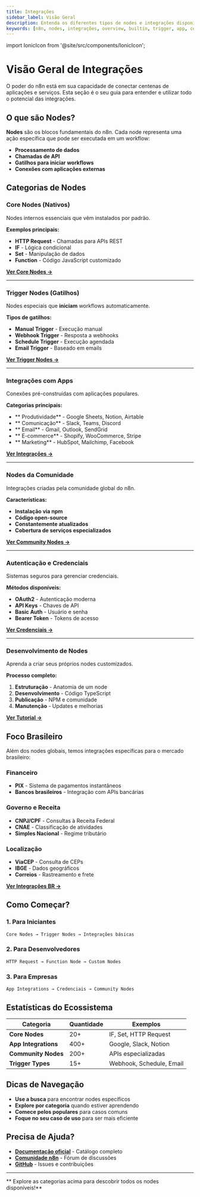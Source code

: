 ```yaml
---
title: Integrações
sidebar_label: Visão Geral
description: Entenda os diferentes tipos de nodes e integrações disponíveis no n8n.
keywords: [n8n, nodes, integrações, overview, builtin, trigger, app, community]
---
```

import IonicIcon from '@site/src/components/IonicIcon';

# <IonicIcon name="extension-puzzle-outline" size={32} /> Visão Geral de Integrações

O poder do n8n está em sua capacidade de conectar centenas de aplicações e serviços. Esta seção é o seu guia para entender e utilizar todo o potencial das integrações.

## <IonicIcon name="help-circle-outline" size={24} color="#ea4b71" /> O que são Nodes?

**Nodes** são os blocos fundamentais do n8n. Cada node representa uma ação específica que pode ser executada em um workflow:

- <IonicIcon name="cog-outline" size={16} color="#6b7280" /> **Processamento de dados**
- <IonicIcon name="wifi-outline" size={16} color="#6b7280" /> **Chamadas de API**
- <IonicIcon name="play-outline" size={16} color="#6b7280" /> **Gatilhos para iniciar workflows**
- <IonicIcon name="link-outline" size={16} color="#6b7280" /> **Conexões com aplicações externas**

## <IonicIcon name="grid-outline" size={24} color="#ea4b71" /> Categorias de Nodes

### <IonicIcon name="library-outline" size={20} color="#10b981" /> **Core Nodes (Nativos)**
Nodes internos essenciais que vêm instalados por padrão.

**Exemplos principais:**
- <IonicIcon name="globe-outline" size={16} color="#6b7280" /> **HTTP Request** - Chamadas para APIs REST
- <IonicIcon name="git-branch-outline" size={16} color="#6b7280" /> **IF** - Lógica condicional
- <IonicIcon name="create-outline" size={16} color="#6b7280" /> **Set** - Manipulação de dados
- <IonicIcon name="code-outline" size={16} color="#6b7280" /> **Function** - Código JavaScript customizado

<IonicIcon name="arrow-forward-outline" size={16} color="#ea4b71" /> **[ Ver Core Nodes →](./builtin-nodes/http-requests/webhook)**

---

### <IonicIcon name="flash-outline" size={20} color="#10b981" /> **Trigger Nodes (Gatilhos)**
Nodes especiais que **iniciam** workflows automaticamente.

**Tipos de gatilhos:**
- <IonicIcon name="hand-left-outline" size={16} color="#6b7280" /> **Manual Trigger** - Execução manual
- <IonicIcon name="wifi-outline" size={16} color="#6b7280" /> **Webhook Trigger** - Resposta a webhooks
- <IonicIcon name="time-outline" size={16} color="#6b7280" /> **Schedule Trigger** - Execução agendada
- <IonicIcon name="mail-outline" size={16} color="#6b7280" /> **Email Trigger** - Baseado em emails

<IonicIcon name="arrow-forward-outline" size={16} color="#ea4b71" /> **[ Ver Trigger Nodes →](./trigger-nodes/time-based/manual-trigger)**

---

### <IonicIcon name="apps-outline" size={20} color="#10b981" /> **Integrações com Apps**
Conexões pré-construídas com aplicações populares.

**Categorias principais:**
- <IonicIcon name="briefcase-outline" size={16} color="#6b7280" /> ** Produtividade** - Google Sheets, Notion, Airtable
- <IonicIcon name="chatbubbles-outline" size={16} color="#6b7280" /> ** Comunicação** - Slack, Teams, Discord 
- <IonicIcon name="mail-outline" size={16} color="#6b7280" /> ** Email** - Gmail, Outlook, SendGrid
- <IonicIcon name="storefront-outline" size={16} color="#6b7280" /> ** E-commerce** - Shopify, WooCommerce, Stripe
- <IonicIcon name="megaphone-outline" size={16} color="#6b7280" /> ** Marketing** - HubSpot, Mailchimp, Facebook

<IonicIcon name="arrow-forward-outline" size={16} color="#ea4b71" /> **[ Ver Integrações →](./app-nodes/productivity/google-sheets)**

---

### <IonicIcon name="people-outline" size={20} color="#10b981" /> **Nodes da Comunidade**
Integrações criadas pela comunidade global do n8n.

**Características:**
- <IonicIcon name="download-outline" size={16} color="#6b7280" /> **Instalação via npm**
- <IonicIcon name="code-outline" size={16} color="#6b7280" /> **Código open-source** 
- <IonicIcon name="refresh-outline" size={16} color="#6b7280" /> **Constantemente atualizados**
- <IonicIcon name="extension-puzzle-outline" size={16} color="#6b7280" /> **Cobertura de serviços especializados**

<IonicIcon name="arrow-forward-outline" size={16} color="#ea4b71" /> **[ Ver Community Nodes →](./community-nodes/overview)**

---

### <IonicIcon name="shield-checkmark-outline" size={20} color="#10b981" /> **Autenticação e Credenciais**
Sistemas seguros para gerenciar credenciais.

**Métodos disponíveis:**
- <IonicIcon name="key-outline" size={16} color="#6b7280" /> **OAuth2** - Autenticação moderna
- <IonicIcon name="card-outline" size={16} color="#6b7280" /> **API Keys** - Chaves de API
- <IonicIcon name="person-outline" size={16} color="#6b7280" /> **Basic Auth** - Usuário e senha
- <IonicIcon name="finger-print-outline" size={16} color="#6b7280" /> **Bearer Token** - Tokens de acesso

<IonicIcon name="arrow-forward-outline" size={16} color="#ea4b71" /> **[ Ver Credenciais →](./credential-nodes/oauth)**

---

### <IonicIcon name="construct-outline" size={20} color="#10b981" /> **Desenvolvimento de Nodes**
Aprenda a criar seus próprios nodes customizados.

**Processo completo:**
1. <IonicIcon name="cube-outline" size={16} color="#6b7280" /> **Estruturação** - Anatomia de um node
2. <IonicIcon name="code-outline" size={16} color="#6b7280" /> **Desenvolvimento** - Código TypeScript
3. <IonicIcon name="cloud-upload-outline" size={16} color="#6b7280" /> **Publicação** - NPM e comunidade
4. <IonicIcon name="refresh-circle-outline" size={16} color="#6b7280" /> **Manutenção** - Updates e melhorias

<IonicIcon name="arrow-forward-outline" size={16} color="#ea4b71" /> **[ Ver Tutorial →](./criar-nodes/tutorial-desenvolvimento)**

## <IonicIcon name="location-outline" size={24} color="#ea4b71" /> **Foco Brasileiro**

Além dos nodes globais, temos integrações específicas para o mercado brasileiro:

### <IonicIcon name="card-outline" size={20} color="#10b981" /> **Financeiro**
- <IonicIcon name="flash-outline" size={16} color="#6b7280" /> **PIX** - Sistema de pagamentos instantâneos
- <IonicIcon name="business-outline" size={16} color="#6b7280" /> **Bancos brasileiros** - Integração com APIs bancárias

### <IonicIcon name="shield-outline" size={20} color="#10b981" /> **Governo e Receita**
- <IonicIcon name="document-text-outline" size={16} color="#6b7280" /> **CNPJ/CPF** - Consultas à Receita Federal
- <IonicIcon name="list-outline" size={16} color="#6b7280" /> **CNAE** - Classificação de atividades
- <IonicIcon name="calculator-outline" size={16} color="#6b7280" /> **Simples Nacional** - Regime tributário

### <IonicIcon name="navigate-outline" size={20} color="#10b981" /> **Localização**
- <IonicIcon name="pin-outline" size={16} color="#6b7280" /> **ViaCEP** - Consulta de CEPs
- <IonicIcon name="map-outline" size={16} color="#6b7280" /> **IBGE** - Dados geográficos
- <IonicIcon name="mail-outline" size={16} color="#6b7280" /> **Correios** - Rastreamento e frete

<IonicIcon name="arrow-forward-outline" size={16} color="#ea4b71" /> **[ Ver Integrações BR →](../integracoes-br/pix)**

## <IonicIcon name="play-outline" size={24} color="#ea4b71" /> **Como Começar?**

### <IonicIcon name="school-outline" size={20} color="#10b981" /> 1. **Para Iniciantes**
```
Core Nodes → Trigger Nodes → Integrações básicas
```

### <IonicIcon name="code-outline" size={20} color="#10b981" /> 2. **Para Desenvolvedores**
```
HTTP Request → Function Node → Custom Nodes
```

### <IonicIcon name="business-outline" size={20} color="#10b981" /> 3. **Para Empresas**
```
App Integrations → Credenciais → Community Nodes
```

## <IonicIcon name="analytics-outline" size={24} color="#ea4b71" /> **Estatísticas do Ecossistema**

| Categoria | Quantidade | Exemplos |
|-----------|------------|----------|
| **Core Nodes** | 20+ | IF, Set, HTTP Request |
| **App Integrations** | 400+ | Google, Slack, Notion |
| **Community Nodes** | 200+ | APIs especializadas |
| **Trigger Types** | 15+ | Webhook, Schedule, Email |

## <IonicIcon name="compass-outline" size={24} color="#ea4b71" /> **Dicas de Navegação**

- <IonicIcon name="search-outline" size={16} color="#6b7280" /> **Use a busca** para encontrar nodes específicos
- <IonicIcon name="library-outline" size={16} color="#6b7280" /> **Explore por categoria** quando estiver aprendendo
- <IonicIcon name="star-outline" size={16} color="#6b7280" /> **Comece pelos populares** para casos comuns
- <IonicIcon name="target-outline" size={16} color="#6b7280" /> **Foque no seu caso de uso** para ser mais eficiente

## <IonicIcon name="help-circle-outline" size={24} color="#ea4b71" /> **Precisa de Ajuda?**

- <IonicIcon name="book-outline" size={16} color="#6b7280" /> **[Documentação oficial](https://docs.n8n.io/integrations/)** - Catálogo completo
- <IonicIcon name="people-outline" size={16} color="#6b7280" /> **[Comunidade n8n](https://community.n8n.io)** - Fórum de discussões
- <IonicIcon name="logo-github" size={16} color="#6b7280" /> **[GitHub](https://github.com/n8n-io/n8n)** - Issues e contribuições

---

** Explore as categorias acima para descobrir todos os nodes disponíveis!**